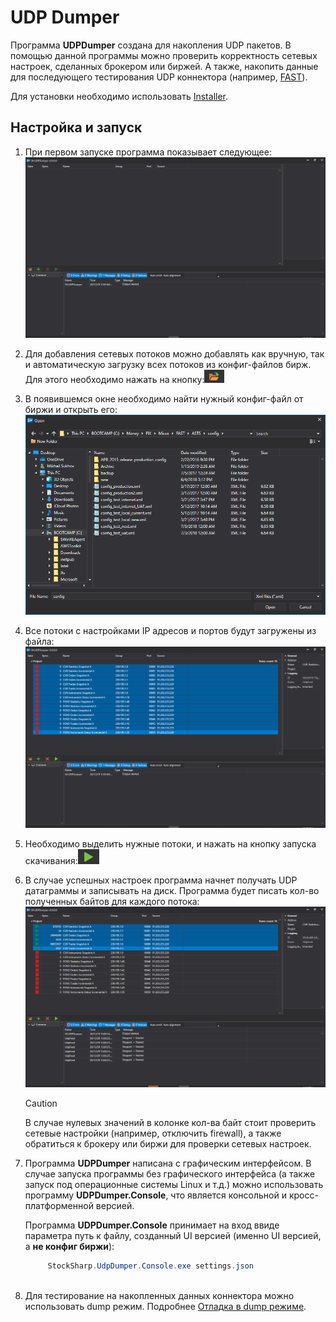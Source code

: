 # UDP Dumper

Программа **UDPDumper** создана для накопления UDP пакетов. В помощью данной программы можно проверить корректность сетевых настроек, сделанных брокером или биржей. А также, накопить данные для последующего тестирования UDP коннектора (например, [FAST](Fast.md)).

Для установки необходимо использовать [Installer](SharpInstaller.md).

## Настройка и запуск

1. При первом запуске программа показывает следующее:![Dumper 1](../images/Dumper_1.png)
2. Для добавления сетевых потоков можно добавлять как вручную, так и автоматическую загрузку всех потоков из конфиг\-файлов бирж. Для этого необходимо нажать на кнопку:![Dumper 2](../images/Dumper_2.png)
3. В появившемся окне необходимо найти нужный конфиг\-файл от биржи и открыть его:![Dumper 3](../images/Dumper_3.png)
4. Все потоки с настройками IP адресов и портов будут загружены из файла:![Dumper 4](../images/Dumper_4.png)
5. Необходимо выделить нужные потоки, и нажать на кнопку запуска скачивания:![Dumper 5](../images/Dumper_5.png)
6. В случае успешных настроек программа начнет получать UDP датаграммы и записывать на диск. Программа будет писать кол\-во полученных байтов для каждого потока:![Dumper 6](../images/Dumper_6.png)

   > [!CAUTION]
   > В случае нулевых значений в колонке кол\-ва байт стоит проверить сетевые настройки (например, отключить firewall), а также обратиться к брокеру или биржи для проверки сетевых настроек.
7. Программа **UDPDumper** написана с графическим интерфейсом. В случае запуска программы без графического интерфейса (а также запуск под операционные системы Linux и т.д.) можно использовать программу **UDPDumper.Console**, что является консольной и кросс\-платформенной версией.

   Программа **UDPDumper.Console** принимает на вход ввиде параметра путь к файлу, созданный UI версией (именно UI версией, а **не конфиг биржи**):

   ```cs
   		StockSharp.UdpDumper.Console.exe settings.json
   		
   ```
8. Для тестирование на накопленных данных коннектора можно использовать dump режим. Подробнее [Отладка в dump режиме](FastDump.md).
